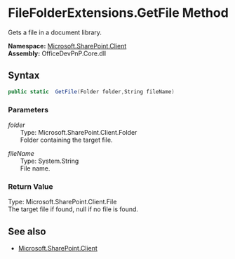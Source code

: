 # FileFolderExtensions.GetFile Method  
Gets a file in a document library.  

**Namespace:** [Microsoft.SharePoint.Client](Microsoft.SharePoint.Client.md)  
**Assembly:** OfficeDevPnP.Core.dll  
## Syntax
```C#
public static  GetFile(Folder folder,String fileName)
```
### Parameters
*folder*  
&emsp;&emsp;Type: Microsoft.SharePoint.Client.Folder  
&emsp;&emsp;Folder containing the target file.  
  
*fileName*  
&emsp;&emsp;Type: System.String  
&emsp;&emsp;File name.  
  
### Return Value
Type: Microsoft.SharePoint.Client.File  
The target file if found, null if no file is found.

## See also
- [Microsoft.SharePoint.Client](Microsoft.SharePoint.Client.md)
